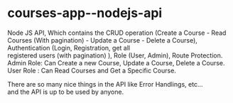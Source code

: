# courses-app--nodejs-api
Node JS API, Which contains the CRUD operation (Create a Course - Read Courses (With pagination) - Update a Course - Delete a Course), Authentication (Login, Registration, get all <br> registered users (with pagination) ), Role (User, Admin), Route Protection. <br>
Admin Role: Can Create a new Course, Update a Course, Delete a Course. <br>
User Role : Can Read Courses and Get a Specific Course.<br>

There are so many nice things in the API like Error Handlings, etc...<br>
and the API is up to be used by anyone.





